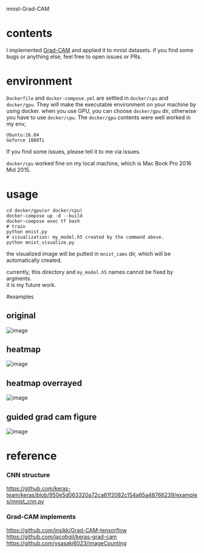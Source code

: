 mnist-Grad-CAM

# contents

I implemented [Grad-CAM](https://arxiv.org/abs/1610.02391) and applied it to mnist datasets.
if you find some bugs or anything else, feel free to open issues or PRs.

# environment
`Dockerfile` and `docker-compose.yml` are settled in `docker/cpu` and `docker/gpu`.
They will make the executable environment on your machine by using docker.
when you use GPU, you can choose `docker/gpu` dir, otherwise you have to use `docker/cpu`.
The `docker/gpu` contents were well worked in my env, 
```
Ubuntu:16.04 
Geforce 1080Ti
```
If you find some issues, please tell it to me via issues.

`docker/cpu` worked fine on my local machine, which is Mac Book Pro 2016 Mid 2015.

# usage
```
cd docker/gpu(or docker/cpu)
docker-compose up -d --build
docker-compose exec tf bash
# train
python mnist.py
# visualization: my_model.h5 created by the command above.
python mnist_visualize.py
```
the visualized image will be putted in `mnist_cams` dir, which will be automatically created.

currently, this directory and `my_model.h5` names cannot be fixed by argments.  
it is my future work.

#examples

## original
![image](https://github.com/gorogoroyasu/mnist-Grad-CAM/blob/master/examples/original.png?raw=true)

## heatmap
![image](https://github.com/gorogoroyasu/mnist-Grad-CAM/blob/master/examples/heatmap.png?raw=true)

## heatmap overrayed
![image](https://github.com/gorogoroyasu/mnist-Grad-CAM/blob/master/examples/heatmap_overlayed.png?raw=true)

## guided grad cam figure
![image](https://github.com/gorogoroyasu/mnist-Grad-CAM/blob/master/examples/guided-grad-cam.png?raw=true)
# reference

### CNN structure
https://github.com/keras-team/keras/blob/950e5d063320a72ca61f2082c154a65a48766239/examples/mnist_cnn.py

### Grad-CAM implements
https://github.com/insikk/Grad-CAM-tensorflow  
https://github.com/jacobgil/keras-grad-cam  
https://github.com/ysasaki6023/imageCounting  
